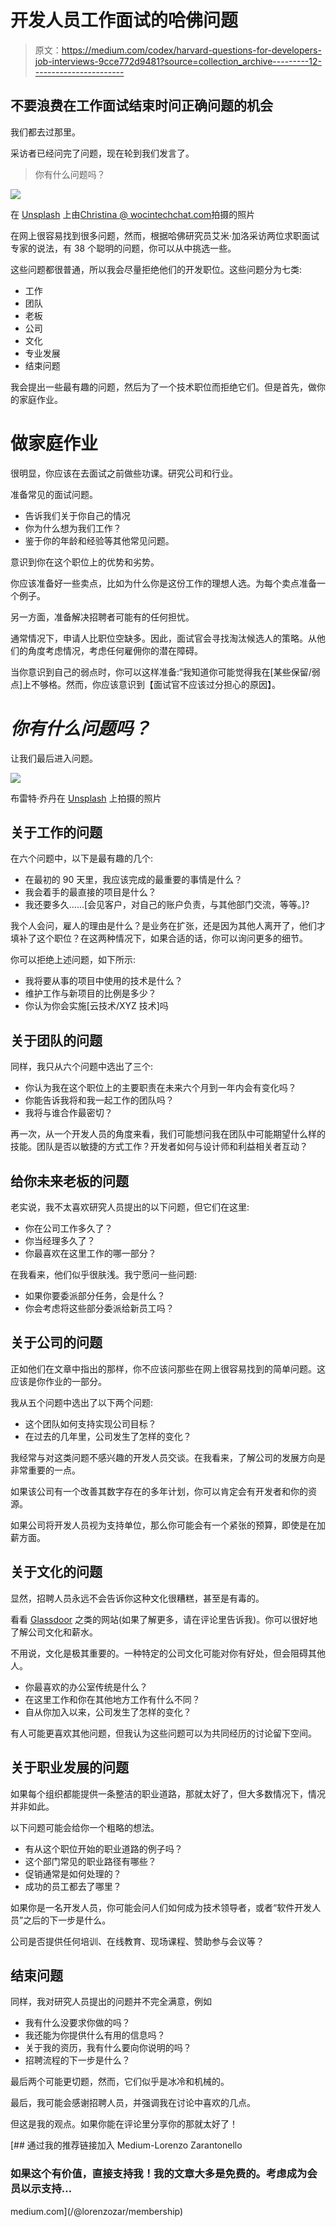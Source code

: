 # 开发人员工作面试的哈佛问题

> 原文：<https://medium.com/codex/harvard-questions-for-developers-job-interviews-9cce772d9481?source=collection_archive---------12----------------------->

## 不要浪费在工作面试结束时问正确问题的机会

我们都去过那里。

采访者已经问完了问题，现在轮到我们发言了。

> 你有什么问题吗？

![](img/59c43fc0c5cd165815661fa06c8db044.png)

在 [Unsplash](https://unsplash.com?utm_source=medium&utm_medium=referral) 上由[Christina @ wocintechchat.com](https://unsplash.com/@wocintechchat?utm_source=medium&utm_medium=referral)拍摄的照片

在网上很容易找到很多问题，然而，根据哈佛研究员艾米·加洛采访两位求职面试专家的说法，有 38 个聪明的问题，你可以从中挑选一些。

这些问题都很普通，所以我会尽量拒绝他们的开发职位。这些问题分为七类:

*   工作
*   团队
*   老板
*   公司
*   文化
*   专业发展
*   结束问题

我会提出一些最有趣的问题，然后为了一个技术职位而拒绝它们。但是首先，做你的家庭作业。

# 做家庭作业

很明显，你应该在去面试之前做些功课。研究公司和行业。

准备常见的面试问题。

*   告诉我们关于你自己的情况
*   你为什么想为我们工作？
*   鉴于你的年龄和经验等其他常见问题。

意识到你在这个职位上的优势和劣势。

你应该准备好一些卖点，比如为什么你是这份工作的理想人选。为每个卖点准备一个例子。

另一方面，准备解决招聘者可能有的任何担忧。

通常情况下，申请人比职位空缺多。因此，面试官会寻找淘汰候选人的策略。从他们的角度考虑情况，考虑任何雇佣你的潜在障碍。

当你意识到自己的弱点时，你可以这样准备:“我知道你可能觉得我在[某些保留/弱点]上不够格。然而，你应该意识到【面试官不应该过分担心的原因】。

# *你有什么问题吗？*

让我们最后进入问题。

![](img/dab2ee88be8f3693f909e9c311fef99f.png)

布雷特·乔丹在 [Unsplash](https://unsplash.com?utm_source=medium&utm_medium=referral) 上拍摄的照片

## 关于工作的问题

在六个问题中，以下是最有趣的几个:

*   在最初的 90 天里，我应该完成的最重要的事情是什么？
*   我会着手的最直接的项目是什么？
*   我还要多久……[会见客户，对自己的账户负责，与其他部门交流，等等。]?

我个人会问，雇人的理由是什么？是业务在扩张，还是因为其他人离开了，他们才填补了这个职位？在这两种情况下，如果合适的话，你可以询问更多的细节。

你可以拒绝上述问题，如下所示:

*   我将要从事的项目中使用的技术是什么？
*   维护工作与新项目的比例是多少？
*   你认为你会实施[云技术/XYZ 技术]吗

## 关于团队的问题

同样，我只从六个问题中选出了三个:

*   你认为我在这个职位上的主要职责在未来六个月到一年内会有变化吗？
*   你能告诉我将和我一起工作的团队吗？
*   我将与谁合作最密切？

再一次，从一个开发人员的角度来看，我们可能想问我在团队中可能期望什么样的技能。团队是否以敏捷的方式工作？开发者如何与设计师和利益相关者互动？

## 给你未来老板的问题

老实说，我不太喜欢研究人员提出的以下问题，但它们在这里:

*   你在公司工作多久了？
*   你当经理多久了？
*   你最喜欢在这里工作的哪一部分？

在我看来，他们似乎很肤浅。我宁愿问一些问题:

*   如果你要委派部分任务，会是什么？
*   你会考虑将这些部分委派给新员工吗？

## 关于公司的问题

正如他们在文章中指出的那样，你不应该问那些在网上很容易找到的简单问题。这应该是你作业的一部分。

我从五个问题中选出了以下两个问题:

*   这个团队如何支持实现公司目标？
*   在过去的几年里，公司发生了怎样的变化？

我经常与对这类问题不感兴趣的开发人员交谈。在我看来，了解公司的发展方向是非常重要的一点。

如果该公司有一个改善其数字存在的多年计划，你可以肯定会有开发者和你的资源。

如果公司将开发人员视为支持单位，那么你可能会有一个紧张的预算，即使是在加薪方面。

## 关于文化的问题

显然，招聘人员永远不会告诉你这种文化很糟糕，甚至是有毒的。

看看 [Glassdoor](https://www.glassdoor.com/index.htm) 之类的网站(如果了解更多，请在评论里告诉我)。你可以很好地了解公司文化和薪水。

不用说，文化是极其重要的。一种特定的公司文化可能对你有好处，但会阻碍其他人。

*   你最喜欢的办公室传统是什么？
*   在这里工作和你在其他地方工作有什么不同？
*   自从你加入以来，公司发生了怎样的变化？

有人可能更喜欢其他问题，但我认为这些问题可以为共同经历的讨论留下空间。

## 关于职业发展的问题

如果每个组织都能提供一条整洁的职业道路，那就太好了，但大多数情况下，情况并非如此。

以下问题可能会给你一个粗略的想法。

*   有从这个职位开始的职业道路的例子吗？
*   这个部门常见的职业路径有哪些？
*   促销通常是如何处理的？
*   成功的员工都去了哪里？

如果你是一名开发人员，你可能会问人们如何成为技术领导者，或者“软件开发人员”之后的下一步是什么。

公司是否提供任何培训、在线教育、现场课程、赞助参与会议等？

## 结束问题

同样，我对研究人员提出的问题并不完全满意，例如

*   我有什么没要求你做的吗？
*   我还能为你提供什么有用的信息吗？
*   关于我的资历，我有什么要向你说明的吗？
*   招聘流程的下一步是什么？

最后两个可能更切题，然而，它们似乎是冰冷和机械的。

最后，我可能会感谢招聘人员，并强调我在讨论中喜欢的几点。

但这是我的观点。如果你能在评论里分享你的那就太好了！

[](/@lorenzozar/membership) [## 通过我的推荐链接加入 Medium-Lorenzo Zarantonello

### 如果这个有价值，直接支持我！我的文章大多是免费的。考虑成为会员以示支持…

medium.com](/@lorenzozar/membership)